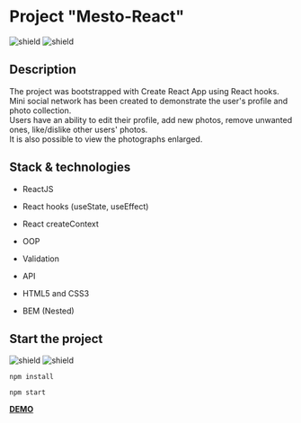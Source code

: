 # Project "Mesto-React"
![shield](https://img.shields.io/badge/status-release-brightgreen)
![shield](https://img.shields.io/badge/version-1.0.0-blue)

## **Description**

The project was bootstrapped with Create React App using React hooks.<br/>
Mini social network has been created to demonstrate the user's profile and photo collection.<br/>
Users have an ability to edit their profile, add new photos, remove unwanted ones, like/dislike other users' photos.<br/>
It is also possible to view the photographs enlarged.


## **Stack & technologies**

- ReactJS

- React hooks (useState, useEffect)

- React createContext

- OOP

- Validation

- API

- HTML5 and CSS3

- BEM (Nested)


## **Start the project**

![shield](https://img.shields.io/badge/node-18.10.0-blueviolet)
![shield](https://img.shields.io/badge/npm-9.4.1-blueviolet)

`npm install`

`npm start`


[**DEMO**](https://proactative.github.io/mesto-react/)